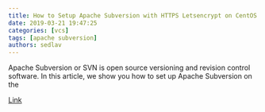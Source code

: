 ```yaml
---
title: How to Setup Apache Subversion with HTTPS Letsencrypt on CentOS 7
date: 2019-03-21 19:47:25
categories: [vcs]
tags: [apache subversion]
authors: sedlav
---
```

        
Apache Subversion or SVN is open source versioning and revision control software. In this article, we show you how to set up Apache Subversion on the 

[Link](https://www.howtoforge.com/tutorial/subversion-svn-with-apache-and-letsencrypt-on-centos/)
